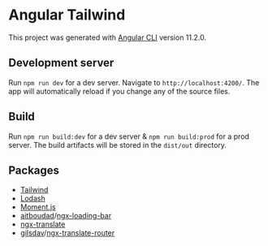 # Angular Tailwind

This project was generated with [Angular CLI](https://github.com/angular/angular-cli) version 11.2.0.

## Development server

Run `npm run dev` for a dev server. Navigate to `http://localhost:4200/`. The app will automatically reload if you change any of the source files.

## Build

Run `npm run build:dev` for a dev server & `npm run build:prod` for a prod server. The build artifacts will be stored in the `dist/out` directory.

## Packages

- [Tailwind](https://tailwindcss.com/)
- [Lodash](https://lodash.com/)
- [Moment.js](https://momentjs.com/)
- [aitboudad](https://github.com/aitboudad)/[ngx-loading-bar](https://github.com/aitboudad/ngx-loading-bar)
- [ngx-translate](http://www.ngx-translate.com/)
- [gilsdav](https://github.com/gilsdav)/[ngx-translate-router](https://github.com/gilsdav/ngx-translate-router)
